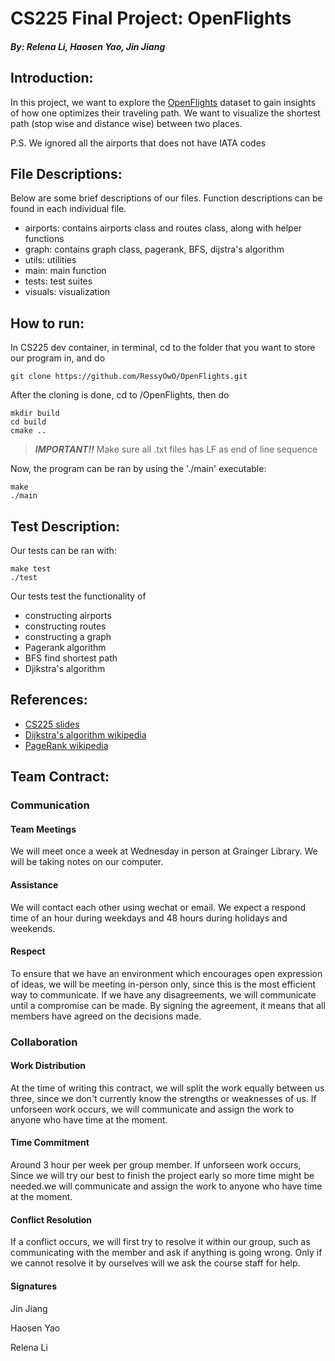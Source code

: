 # CS225 Final Project: OpenFlights
##### By: Relena Li, Haosen Yao, Jin Jiang

## **Introduction:**

In this project, we want to explore the [OpenFlights](https://openflights.org/data.html) dataset to gain insights of how one optimizes their traveling path.
We want to visualize the shortest path (stop wise and distance wise) between two places.

 P.S. We ignored all the airports that does not have IATA codes

## **File Descriptions:**

Below are some brief descriptions of our files. Function descriptions can be found in each individual file.

- airports: contains airports class and routes class, along with helper functions
- graph: contains graph class, pagerank, BFS, dijstra's algorithm
- utils: utilities
- main: main function
- tests: test suites
- visuals: visualization

## **How to run:**

In CS225 dev container, in terminal, cd to the folder that you want to store our program in, and do 

```
git clone https://github.com/RessyOwO/OpenFlights.git
```

After the cloning is done, cd to /OpenFlights, then do

```
mkdir build
cd build
cmake ..
```
> **_IMPORTANT!!_**
 Make sure all .txt files has LF as end of line sequence

Now, the program can be ran by using the './main' executable:

```
make
./main
```

## **Test Description:**

Our tests can be ran with:

```
make test
./test
```

Our tests test the functionality of 
- constructing airports
- constructing routes
- constructing a graph
- Pagerank algorithm
- BFS find shortest path
- Djikstra's algorithm

## **References:**

- [CS225 slides](https://courses.engr.illinois.edu/cs225/fa2022/)
- [Dijkstra's algorithm wikipedia](https://en.wikipedia.org/wiki/Dijkstra%27s_algorithm)
- [PageRank wikipedia](https://en.wikipedia.org/wiki/PageRank)

## **Team Contract:**

### Communication

#### **Team Meetings** 
    
 We will meet once a week at Wednesday in person at Grainger Library. We will be taking notes on our computer.

#### **Assistance** 

 We will contact each other using wechat or email. We expect a respond time of an hour during weekdays and 48 hours during holidays and weekends.

#### **Respect** 

 To ensure that we have an environment which encourages open expression of ideas, we will be meeting in-person only, since this is the most efficient way to communicate. If we have any disagreements, we will communicate until a compromise can be made. By signing the agreement, it means that all members have agreed on the decisions made.

### Collaboration

#### **Work Distribution** 

At the time of writing this contract, we will split the work equally between us three, since we don't currently know the strengths or weaknesses of us. If unforseen work occurs, we will communicate and assign the work to anyone who have time at the  moment.

#### **Time Commitment** 

 Around 3 hour per week per group member. If unforseen work occurs, Since we will try our best to finish the project early so more time might be needed.we will communicate and assign the work to anyone who have time at the moment. 

#### **Conflict Resolution** 

 If a conflict occurs, we will first try to resolve it within our group, such as communicating with the member and ask if anything is going wrong. Only if we cannot resolve it by ourselves will we ask the course staff for help. 

#### **Signatures**

 Jin Jiang

 Haosen Yao

 Relena Li
